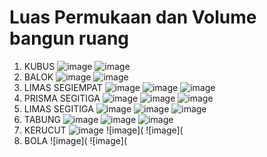 # Luas Permukaan dan Volume bangun ruang
1. KUBUS
![image](https://github.com/IsmedQalyubi/11.Praktikum-Individu/blob/main/Screenshot%20(158).png) 
![image](https://github.com/IsmedQalyubi/11.Praktikum-Individu/blob/main/Capture%201.PNG) 
2. BALOK
![image](https://github.com/IsmedQalyubi/11.Praktikum-Individu/blob/main/Screenshot%20(159).png) 
![image](https://github.com/IsmedQalyubi/11.Praktikum-Individu/blob/main/Capture%202.PNG) 
3. LIMAS SEGIEMPAT
![image](https://github.com/IsmedQalyubi/11.Praktikum-Individu/blob/main/limas%20segi%20empat.jpg) 
![image](https://github.com/IsmedQalyubi/11.Praktikum-Individu/blob/main/Capture%20limas%20segiempat.PNG) 
![image](https://github.com/IsmedQalyubi/11.Praktikum-Individu/blob/main/Capture%203.PNG) 
4. PRISMA SEGITIGA
![image](https://github.com/IsmedQalyubi/11.Praktikum-Individu/blob/main/prisma%20segitiga.jpg) 
![image](https://github.com/IsmedQalyubi/11.Praktikum-Individu/blob/main/Capture%20prisma%20segitiga.PNG) 
![image](https://github.com/IsmedQalyubi/11.Praktikum-Individu/blob/main/Capture%204.PNG) 
5. LIMAS SEGITIGA
![image](https://github.com/IsmedQalyubi/11.Praktikum-Individu/blob/main/limas%20segitiga.jpg) 
![image](https://github.com/IsmedQalyubi/11.Praktikum-Individu/blob/main/Capture%20limas%20segitiga.PNG) 
![image](https://github.com/IsmedQalyubi/11.Praktikum-Individu/blob/main/Capture%205.PNG) 
6. TABUNG
![image](https://github.com/IsmedQalyubi/11.Praktikum-Individu/blob/main/tabung.jpg) 
![image](https://github.com/IsmedQalyubi/11.Praktikum-Individu/blob/main/Capture%20Tabung.PNG) 
![image](https://github.com/IsmedQalyubi/11.Praktikum-Individu/blob/main/Capture%206.PNG) 
7. KERUCUT
![image](https://github.com/IsmedQalyubi/11.Praktikum-Individu/blob/main/kerucut.jpg) 
![image](
![image](
8. BOLA
![image](
![image](
